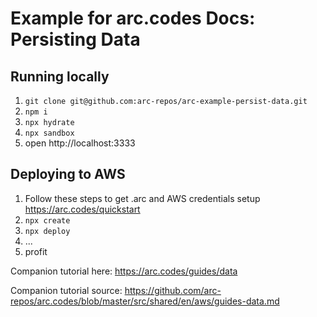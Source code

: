 # Example for arc.codes Docs: Persisting Data

## Running locally
1. `git clone git@github.com:arc-repos/arc-example-persist-data.git`
1. `npm i`
1. `npx hydrate`
1. `npx sandbox`
1. open http://localhost:3333

## Deploying to AWS
1. Follow these steps to get .arc and AWS credentials setup https://arc.codes/quickstart
1. `npx create`
1. `npx deploy`
1. ...
1. profit

Companion tutorial here: https://arc.codes/guides/data

Companion tutorial source: https://github.com/arc-repos/arc.codes/blob/master/src/shared/en/aws/guides-data.md
